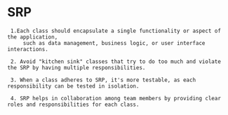 # SRP

     1.Each class should encapsulate a single functionality or aspect of the application, 
		 such as data management, business logic, or user interface interactions.

     2. Avoid "kitchen sink" classes that try to do too much and violate the SRP by having multiple responsibilities.

     3. When a class adheres to SRP, it's more testable, as each responsibility can be tested in isolation.

     4. SRP helps in collaboration among team members by providing clear roles and responsibilities for each class.

